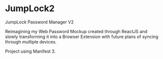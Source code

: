 # JumpLock2
JumpLock Password Manager V2


Reimagining my Web Password Mockup created through ReactJS and slowly transforming it into a Browser Extension with future plans of syncing through multiple devices.


Project using Manifest 3.


